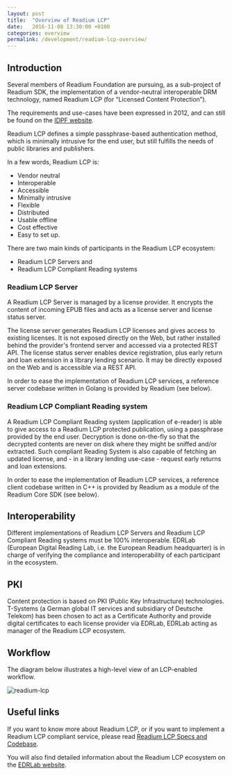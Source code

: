 ```yaml
---
layout: post
title:  "Overview of Readium LCP"
date:   2016-11-08 13:30:00 +0100
categories: overview
permalink: /development/readium-lcp-overview/
---
```


## Introduction

Several members of Readium Foundation are pursuing, as a sub-project of Readium SDK, the implementation of a vendor-neutral interoperable DRM technology, named Readium LCP (for “Licensed Content Protection”).

The requirements and use-cases have been expressed in 2012, and can still be found on the [IDPF website](http://idpf.org/epub-content-protection).

Readium LCP defines a simple passphrase-based authentication method, which is minimally intrusive for the end user,
but still fulfills the needs of public libraries and publishers. 

In a few words, Readium LCP is:
- Vendor neutral
- Interoperable
- Accessible
- Minimally intrusive
- Flexible
- Distributed
- Usable offline
- Cost effective
- Easy to set up.

There are two main kinds of participants in the Readium LCP ecosystem:
* Readium LCP Servers and
* Readium LCP Compliant Reading systems

### Readium LCP Server

A Readium LCP Server is managed by a license provider. It encrypts the content of incoming EPUB files and acts as a license server and license status server.

The license server generates Readium LCP licenses and gives access to existing licenses. It is not exposed directly on the Web, but rather installed behind the provider's frontend server and accessed via a protected REST API.
The license status server enables device registration, plus early return and loan extension in a library lending scenario. It may be directly exposed on the Web and is accessible via a REST API.

In order to ease the implementation of Readium LCP services, a reference server codebase written in Golang is provided by Readium (see below).

### Readium LCP Compliant Reading system

A Readium LCP Compliant Reading system (application of e-reader) is able to give access to a Readium LCP protected publication, using a passphrase provided by the end user. Decryption is done on-the-fly so that the decrypted contents are never on disk where they might be sniffed and/or extracted. Such compliant Reading System is also capable of fetching an updated license, and - in a library lending use-case - request early returns and loan extensions.  

In order to ease the implementation of Readium LCP services, a reference client codebase written in C++ is provided by Readium as a module of the Readium Core SDK (see below).

## Interoperability

Different implementations of Readium LCP Servers and Readium LCP Compliant Reading systems must be 100% interoperable.
EDRLab (European Digital Reading Lab, i.e. the European Readium headquarter) is in charge of verifying the compliance  and interoperability of each participant in the ecosystem.

## PKI

Content protection is based on PKI (Public Key Infrastructure) technologies. T-Systems (a German global IT services and subsidiary of Deutsche Telekom) has been chosen to act as a Certificate Authority and provide digital certificates to each license provider via EDRLab, EDRLab acting as manager of the Readium LCP ecosystem.

## Workflow

The diagram below illustrates a high-level view of an LCP-enabled workflow.

![readium-lcp](/assets/images/readium-lcp.png)

## Useful links

If you want to know more about Readium LCP, or if you want to implement a Readium LCP compliant service, please read [Readium LCP Specs and Codebase](/technical/readium-lcp-specs-codebase/).

You will also find detailed information about the Readium LCP ecosystem on the [EDRLab website](https://edrlab.org/edrlab/readium-lcp-principles/).


